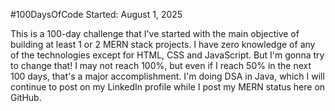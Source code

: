 #100DaysOfCode
Started: August 1, 2025

This is a 100-day challenge that I've started with the main objective of building at least 1 or 2 MERN stack projects.
I have zero knowledge of any of the technologies except for HTML, CSS and JavaScript.
But I'm gonna try to change that!
I may not reach 100%, but even if I reach 50% in the next 100 days, that's a major accomplishment.
I'm doing DSA in Java, which I will continue to post on my LinkedIn profile while I post my MERN status here on GitHub.
